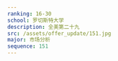 ```yaml
---
ranking: 16-30
school: 罗切斯特大学
description: 全美第二十九
src: /assets/offer_update/151.jpg
major: 市场分析
sequence: 151
---
```

